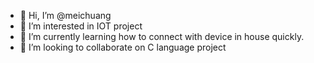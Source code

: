 - 👋 Hi, I’m @meichuang
- 👀 I’m interested in IOT project
- 🌱 I’m currently learning how to connect with device in house quickly.
- 💞️ I’m looking to collaborate on C language project


<!---
meichuang/meichuang is a ✨ special ✨ repository because its `README.md` (this file) appears on your GitHub profile.
You can click the Preview link to take a look at your changes.
--->
